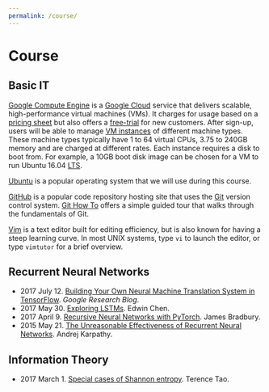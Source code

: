 ```yaml
---
permalink: /course/
---
```

# Course

## Basic IT

[Google Compute Engine](https://cloud.google.com/compute/) is a [Google Cloud](https://cloud.google.com/) service that delivers scalable, high-performance virtual machines (VMs). It charges for usage based on a [pricing sheet](https://cloud.google.com/compute/pricing) but also offers a [free-trial](https://cloud.google.com/free/docs/frequently-asked-questions) for new customers. After sign-up, users will be able to manage [VM instances](https://console.cloud.google.com/compute/instances) of different machine types. These machine types typically have 1 to 64 virtual CPUs, 3.75 to 240GB memory and are charged at different rates. Each instance requires a disk to boot from. For example, a 10GB boot disk image can be chosen for a VM to run Ubuntu 16.04 [LTS](https://wiki.ubuntu.com/LTS).

[Ubuntu](https://www.ubuntu.com/) is a popular operating system that we will use during this course.

[GitHub](https://github.com/) is a popular code repository hosting site that uses the [Git](https://git-scm.com/) version control system. [Git How To](https://githowto.com/) offers a simple guided tour that walks through the fundamentals of Git.

[Vim](http://www.vim.org/) is a text editor built for editing efficiency, but is also known for having a steep learning curve. In most UNIX systems, type `vi` to launch the editor, or type `vimtutor` for a brief overview.

## Recurrent Neural Networks

* 2017 July 12. [Building Your Own Neural Machine Translation System in TensorFlow](https://research.googleblog.com/2017/07/building-your-own-neural-machine.html). *Google Research Blog*.
* 2017 May 30. [Exploring LSTMs](http://blog.echen.me/2017/05/30/exploring-lstms/). Edwin Chen.
* 2017 April 9. [Recursive Neural Networks with PyTorch](https://devblogs.nvidia.com/parallelforall/recursive-neural-networks-pytorch/). James Bradbury.
* 2015 May 21. [The Unreasonable Effectiveness of Recurrent Neural Networks](http://karpathy.github.io/2015/05/21/rnn-effectiveness/). Andrej Karpathy.

## Information Theory

* 2017 March 1. [Special cases of Shannon entropy](https://terrytao.wordpress.com/2017/03/01/special-cases-of-shannon-entropy/). Terence Tao.
